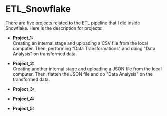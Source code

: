 # ETL_Snowflake
There are five projects related to the ETL pipeline that I did inside Snowflake.
Here is the description for projects:

- **Project_1:**  
Creating an internal stage and uploading a CSV file from the local computer. Then, performing "Data Transformations" and doing "Data Analysis" on transformed data.  

- **Project_2:**   
Creating another internal stage and uploading a JSON file from the local computer. Then, flatten the JSON file and do "Data Analysis" on the transformed data.  

* **Project_3:**   

* **Project_4:**   

* **Project_5:**   
